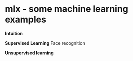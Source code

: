 # mlx - some machine learning examples

**Intuition**

**Supervised Learning**
Face recognition

**Unsupervised learning**
